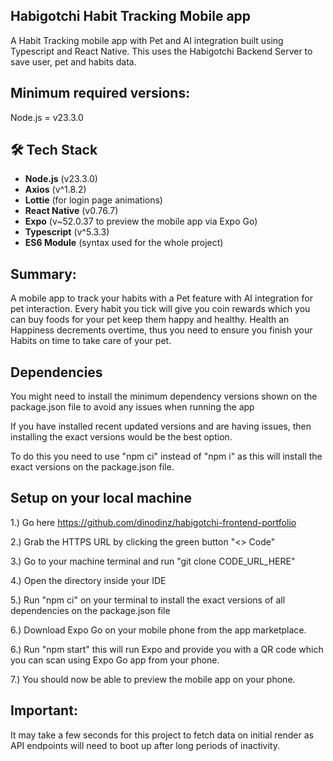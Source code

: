 
## Habigotchi Habit Tracking Mobile app 

A Habit Tracking mobile app with Pet and AI integration built using Typescript and React Native. This uses the Habigotchi Backend Server to save user, pet and habits data.

## Minimum required versions:

Node.js = v23.3.0

## 🛠 Tech Stack
- **Node.js** (v23.3.0)
- **Axios** (v^1.8.2)
- **Lottie** (for login page animations)
- **React Native** (v0.76.7)
- **Expo** (v~52.0.37 to preview the mobile app via Expo Go)
- **Typescript** (v^5.3.3)
- **ES6 Module** (syntax used for the whole project)

## Summary:

A mobile app to track your habits with a Pet feature with AI integration for pet interaction. Every habit you tick will give you coin rewards which you can buy foods for your pet keep them happy and healthy. Health an Happiness decrements overtime, thus you need to ensure you finish your Habits on time to take care of your pet.

## Dependencies

You might need to install the minimum dependency versions shown on the package.json file to avoid any issues when running the app

If you have installed recent updated versions and are having issues, then installing the exact versions would be the best option.

To do this you need to use "npm ci" instead of "npm i" as this will install the exact versions on the package.json file.

## Setup on your local machine

1.) Go here https://github.com/dinodinz/habigotchi-frontend-portfolio

2.) Grab the HTTPS URL by clicking the green button "<> Code"

3.) Go to your machine terminal and run "git clone CODE_URL_HERE"

4.) Open the directory inside your IDE

5.) Run "npm ci" on your terminal to install the exact versions of all dependencies on the package.json file

6.) Download Expo Go on your mobile phone from the app marketplace.

6.) Run "npm start" this will run Expo and provide you with a QR code which you can scan using Expo Go app from your phone.

7.) You should now be able to preview the mobile app on your phone.


## Important:
 It may take a few seconds for this project to fetch data on initial render as API endpoints will need to boot up after long periods of inactivity.

